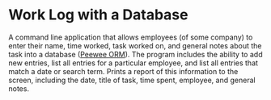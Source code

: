 # Work Log with a Database
A command line application that allows employees (of some company) to enter their name, time worked, task worked on, and general notes about the task into a database ([Peewee ORM](https://github.com/coleifer/peewee)). The program includes the ability to add new entries, list all entries for a particular employee, and list all entries that match a date or search term. Prints a report of this information to the screen, including the date, title of task, time spent, employee, and general notes.
